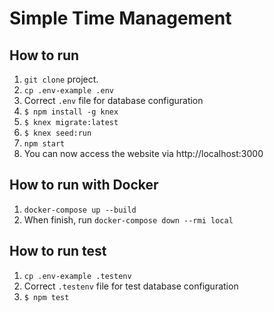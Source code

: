 # Simple Time Management

## How to run
1. `git clone` project.
2. `cp .env-example .env`
3. Correct `.env` file for database configuration
4. `$ npm install -g knex`
5. `$ knex migrate:latest`
6. `$ knex seed:run`
7. `npm start`
8. You can now access the website via http://localhost:3000

## How to run with Docker
1. `docker-compose up --build`
2. When finish, run `docker-compose down --rmi local`

## How to run test
1. `cp .env-example .testenv`
2. Correct `.testenv` file for test database configuration
3. `$ npm test`